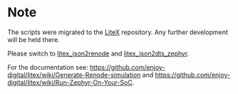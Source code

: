 # Note

The scripts were migrated to the [LiteX](https://github.com/enjoy-digital/litex) repository.
Any further development will be held there.

Please switch to [litex_json2renode](https://github.com/enjoy-digital/litex/blob/master/litex/tools/litex_json2renode.py) and 
[litex_json2dts_zephyr](https://github.com/enjoy-digital/litex/blob/master/litex/tools/litex_json2dts_zephyr.py).

For the documentation see: https://github.com/enjoy-digital/litex/wiki/Generate-Renode-simulation and https://github.com/enjoy-digital/litex/wiki/Run-Zephyr-On-Your-SoC.


